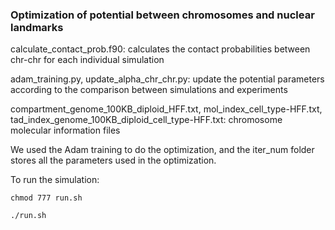 ### Optimization of potential between chromosomes and nuclear landmarks

calculate_contact_prob.f90: calculates the contact probabilities between chr-chr for each individual simulation

adam_training.py, update_alpha_chr_chr.py: update the potential parameters according to the comparison between simulations and experiments

compartment_genome_100KB_diploid_HFF.txt, mol_index_cell_type-HFF.txt, tad_index_genome_100KB_diploid_cell_type-HFF.txt: chromosome molecular information files

We used the Adam training to do the optimization, and the iter_num folder stores all the parameters used in the optimization.

To run the simulation:
```
chmod 777 run.sh

./run.sh
```
